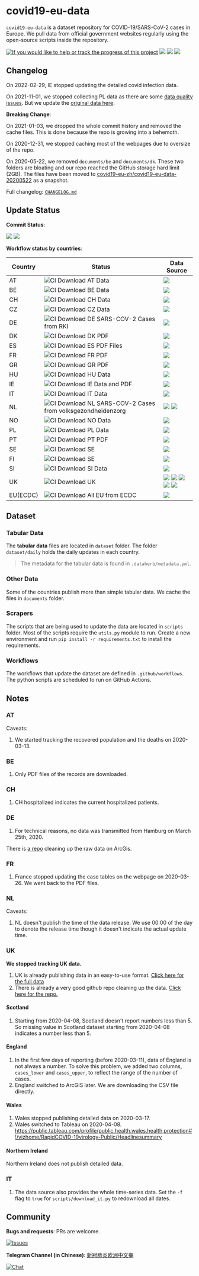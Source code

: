 # covid19-eu-data

`covid19-eu-data` is a dataset repository for COVID-19/SARS-CoV-2 cases in Europe. We pull data from official government websites regularly using the open-source scripts inside the repository.



[![If you would like to help or track the progress of this project](https://img.shields.io/badge/Roadmap-data--pipeline-blueviolet)](https://github.com/orgs/covid19-eu-zh/projects/1)  [![](https://img.shields.io/badge/API-data--api-black)](https://github.com/covid19-eu-zh/covid19-eu-data-api) [![](https://img.shields.io/badge/MAP-interactive--map-orange)](https://github.com/covid19-eu-zh/covid19-eu-map)  [![](https://img.shields.io/badge/DASHBOARD-interactive--dashboard-orange)](https://github.com/covid19-eu-zh/dashboard)



## Changelog

On 2022-02-29, IE stopped updating the detailed covid infection data.

On 2021-11-01, we stopped collecting PL data as there are some [data quality issues](https://github.com/covid19-eu-zh/covid19-eu-data/issues/64). But we update the [original data here](https://github.com/covid19-eu-zh/covid19-eu-data/tree/master/cache/daily/pl).

**Breaking Change**:

On 2021-01-03, we dropped the whole commit history and removed the cache files. This is done because the repo is growing into a behemoth.

On 2020-12-31, we stopped caching most of the webpages due to oversize of the repo.

On 2020-05-22, we removed `documents/be` and `documents/dk`. These two folders are bloating and our repo reached the GitHub storage hard limit (2GB). The files have been moved to [covid19-eu-zh/covid19-eu-data-20200522](https://github.com/covid19-eu-zh/covid19-eu-data-20200522) as a snapshot.

Full changelog: [`CHANGELOG.md`](CHANGELOG.md)

## Update Status

**Commit Status**:

![](https://img.shields.io/github/last-commit/covid19-eu-zh/covid19-eu-data/master) ![](https://img.shields.io/github/commit-activity/w/covid19-eu-zh/covid19-eu-data)

**Workflow status by countries**:

| Country | Status | Data Source |
| ------------- | ------------- | --- |
| AT | ![CI Download AT Data](https://github.com/covid19-eu-zh/covid19-eu-data/workflows/CI%20Download%20AT%20Data/badge.svg) | [![](https://img.shields.io/badge/Data%20Source-sozialministerium.at-informational)](https://www.sozialministerium.at/Informationen-zum-Coronavirus/Neuartiges-Coronavirus-(2019-nCov).html) |
| BE | ![CI Download BE Data](https://github.com/covid19-eu-zh/covid19-eu-data/workflows/CI%20Download%20BE%20Data/badge.svg) | [![](https://img.shields.io/badge/Data%20Source-epidemio.wiv--isp.be-informational)](https://epidemio.wiv-isp.be/ID/Pages/2019-nCoV_epidemiological_situation.aspx) |
| CH | ![CI Download CH Data](https://github.com/covid19-eu-zh/covid19-eu-data/workflows/CI%20Download%20CH%20Data/badge.svg) | [![](https://img.shields.io/badge/Data%20Source-epidemio.wiv--daenuprobst/covid19--cases--switzerland-informational)](https://github.com/daenuprobst/covid19-cases-switzerland) |
| CZ | ![CI Download CZ Data](https://github.com/covid19-eu-zh/covid19-eu-data/workflows/CI%20Download%20CZ%20Data/badge.svg) | [![](https://img.shields.io/badge/Data%20Source-onemocneni--aktualne.mzcr.cz-informational)](https://onemocneni-aktualne.mzcr.cz/covid-19) |
| DE | ![CI Download DE SARS-COV-2 Cases from RKI](https://github.com/covid19-eu-zh/covid19-eu-data/workflows/CI%20Download%20DE%20SARS-COV-2%20Cases%20from%20RKI/badge.svg) | [![](https://img.shields.io/badge/Data%20Source-rki.de-informational)](https://www.rki.de/DE/Content/InfAZ/N/Neuartiges_Coronavirus/Fallzahlen.html) |
| DK  | ![CI Download DK PDF](https://github.com/covid19-eu-zh/covid19-eu-data/workflows/CI%20Download%20DK%20PDF/badge.svg)  | [![](https://img.shields.io/badge/Data%20Source-ssi.dk-informational)](https://www.ssi.dk/aktuelt/sygdomsudbrud/coronavirus/covid-19-i-danmark-epidemiologisk-overvaagningsrapport) |
| ES  | ![CI Download ES PDF Files](https://github.com/covid19-eu-zh/covid19-eu-data/workflows/CI%20Download%20ES/badge.svg)  | [![](https://img.shields.io/badge/Data%20Source-mscbs.gob.es-informational)](http://www.mscbs.gob.es/profesionales/saludPublica/ccayes/alertasActual/nCov-China/situacionActual.htm) |
| FR  | ![CI Download FR PDF](https://github.com/covid19-eu-zh/covid19-eu-data/workflows/CI%20Download%20FR%20Data/badge.svg) | [![](https://img.shields.io/badge/Data%20Source-santepubliquefrance.fr-informational)](https://www.santepubliquefrance.fr/maladies-et-traumatismes/maladies-et-infections-respiratoires/infection-a-coronavirus/articles/infection-au-nouveau-coronavirus-sars-cov-2-covid-19-france-et-monde) |
| GR | ![CI Download GR PDF](https://github.com/covid19-eu-zh/covid19-eu-data/workflows/CI%20Download%20GR/badge.svg) | [![](https://img.shields.io/badge/Data%20Source-eody.gov.gr-informational)](https://eody.gov.gr/neos-koronaios-covid-19/) |
| HU  | ![CI Download HU Data](https://github.com/covid19-eu-zh/covid19-eu-data/workflows/CI%20Download%20HU%20Data/badge.svg) | [![](https://img.shields.io/badge/Data%20Source-koronavirus.gov.hu-informational)](https://koronavirus.gov.hu/) |
| IE | ![CI Download IE Data and PDF](https://github.com/covid19-eu-zh/covid19-eu-data/workflows/CI%20Download%20IE/badge.svg) | [![](https://img.shields.io/badge/Data%20Source-hpsc.ie-informational)](https://www.hpsc.ie/a-z/respiratory/coronavirus/novelcoronavirus/casesinireland/) |
| IT | ![CI Download IT Data](https://github.com/covid19-eu-zh/covid19-eu-data/workflows/CI%20Download%20IT%20Data/badge.svg) | [![](https://img.shields.io/badge/Data%20Source-pcm--dpc/COVID--19-informational)](https://github.com/pcm-dpc/COVID-19/blob/master/dati-json/dpc-covid19-ita-province-latest.json) |
| NL | ![CI Download NL SARS-COV-2 Cases from volksgezondheidenzorg](https://github.com/covid19-eu-zh/covid19-eu-data/workflows/CI%20Download%20NL%20SARS-COV-2%20Cases%20from%20volksgezondheidenzorg/badge.svg) | [![](https://img.shields.io/badge/Data%20Source-volksgezondheidenzorg.info-informational)](https://www.volksgezondheidenzorg.info/onderwerp/infectieziekten/regionaal-internationaal/coronavirus-covid-19#node-coronavirus-covid-19-meldingen) [![](https://img.shields.io/badge/Data%20Source-data.rivm.nl-informational)](https://data.rivm.nl/geonetwork/srv/dut/catalog.search#/metadata/1c0fcd57-1102-4620-9cfa-441e93ea5604?tab=relations) |
| NO | ![CI Download NO Data](https://github.com/covid19-eu-zh/covid19-eu-data/workflows/CI%20Download%20NO%20Data/badge.svg) | [![](https://img.shields.io/badge/Data%20Source-fhi.no-informational)](https://www.fhi.no/en/id/infectious-diseases/coronavirus/daily-reports/daily-reports-COVID19/) |
| PL | ![CI Download PL Data](https://github.com/covid19-eu-zh/covid19-eu-data/workflows/CI%20Download%20PL%20Data/badge.svg) | [![](https://img.shields.io/badge/Data%20Source-gov.pl-informational)](https://www.gov.pl/web/koronawirus/wykaz-zarazen-koronawirusem-sars-cov-2) |
| PT | ![CI Download PT PDF](https://github.com/covid19-eu-zh/covid19-eu-data/workflows/CI%20Download%20PT/badge.svg) | [![](https://img.shields.io/badge/Data%20Source-covid19.min--saude.pt-informational)](https://covid19.min-saude.pt/relatorio-de-situacao/) |
| SE | ![CI Download SE](https://github.com/covid19-eu-zh/covid19-eu-data/workflows/CI%20Download%20SE/badge.svg) | [![](https://img.shields.io/badge/Data%20Source-folkhalsomyndigheten.se-informational)](https://www.folkhalsomyndigheten.se/smittskydd-beredskap/utbrott/aktuella-utbrott/covid-19/aktuellt-epidemiologiskt-lage/)  |
| FI | ![CI Download SE](https://github.com/covid19-eu-zh/covid19-eu-data/workflows/CI%20Download%20FI/badge.svg) | [![](https://img.shields.io/badge/Data%20Source-thl.fi-informational)](https://thl.fi/en/web/infectious-diseases-and-vaccinations/what-s-new/coronavirus-covid-19-latest-updates/situation-update-on-coronavirus)  |
| SI | ![CI Download SI Data](https://github.com/covid19-eu-zh/covid19-eu-data/workflows/CI%20Download%20SI%20Data/badge.svg) | [![](https://img.shields.io/badge/Data%20Source-gov.si-informational)](https://www.gov.si/en/topics/coronavirus-disease-covid-19/) |
| UK | ![CI Download UK](https://github.com/covid19-eu-zh/covid19-eu-data/workflows/CI%20Download%20UK/badge.svg)  | [![](https://img.shields.io/badge/Data%20Source-official_arcgis-informational)](https://www.arcgis.com/sharing/rest/content/items/b684319181f94875a6879bbc833ca3a6/data) [![](https://img.shields.io/badge/Data%20Source-gov.scot-informational)](https://www.gov.scot/coronavirus-covid-19/) [![](https://img.shields.io/badge/Data%20Source-phw.nhs.wales-informational)](https://phw.nhs.wales/news/public-health-wales-statement-on-novel-coronavirus-outbreak/) [![](https://img.shields.io/badge/Data%20Source-publichealth.hscni.net-informational)](https://www.publichealth.hscni.net/news/covid-19-coronavirus#situation-in-northern-ireland) [![](https://img.shields.io/badge/Data%20Source-coronavirus.data.gov.uk-informational)](https://coronavirus.data.gov.uk/details/download) |
| EU(ECDC) | ![CI Download All EU from ECDC](https://github.com/covid19-eu-zh/covid19-eu-data/workflows/CI%20Download%20All%20EU%20from%20ECDC/badge.svg) |  [![](https://img.shields.io/badge/Data%20Source-ecdc.europa.eu-informational)](https://www.ecdc.europa.eu/en/cases-2019-ncov-eueea) |


## Dataset

### Tabular Data

The **tabular data** files are located in `dataset` folder. The folder `dataset/daily` holds the daily updates in each country.

> The metadata for the tabular data is found in `.dataherb/metadata.yml`.

### Other Data

Some of the countries publish more than simple tabular data. We cache the files in `documents` folder.

### Scrapers

The scripts that are being used to update the data are located in `scripts` folder. Most of the scripts require the `utils.py` module to run. Create a new environment and run `pip install -r requirements.txt` to install the requirements.

### Workflows

The workflows that update the dataset are defined in `.github/workflows`. The python scripts are scheduled to run on GitHub Actions.

## Notes

### AT

Caveats:

1. We started tracking the recovered population and the deaths on 2020-03-13.

### BE

1. Only PDF files of the records are downloaded.

### CH

1. CH hospitalized indicates the current hospitalized patients.

### DE

1. For technical reasons, no data was transmitted from Hamburg on March 25th, 2020.

There is [a repo](https://github.com/averissimo/covid19.de.data) cleaning up the raw data on ArcGis.

### FR

1. France stopped updating the case tables on the webpage on 2020-03-26. We went back to the PDF files.

### NL

Caveats:

1. NL doesn't publish the time of the data release. We use 00:00 of the day to denote the release time though it doesn't indicate the actual update time.

### UK

**We stopped tracking UK data.**

1. UK is already publishing data in an easy-to-use format. [Click here for the full data](https://coronavirus.data.gov.uk/#countries)
2. There is already a very good github repo cleaning up the data. [Click here for the repo.](https://github.com/tomwhite/covid-19-uk-data)

#### Scotland

1. Starting from 2020-04-08, Scotland doesn't report numbers less than 5. So missing value in Scotland dataset starting from 2020-04-08 indicates a number less than 5.

#### England

1. In the first few days of reporting (before 2020-03-11), data of England is not always a number. To solve this problem, we added two columns, `cases_lower` and `cases_upper`, to reflect the range of the number of cases.
2. England switched to ArcGIS later. We are downloading the CSV file directly.

#### Wales

1. Wales stopped publishing detailed data on 2020-03-17.
2. Wales switched to Tableau on 2020-04-08. https://public.tableau.com/profile/public.health.wales.health.protection#!/vizhome/RapidCOVID-19virology-Public/Headlinesummary

#### Northern Ireland

Northern Ireland does not publish detailed data.

### IT

1. The data source also provides the whole time-series data. Set the `-f` flag to `true` for `scripts/download_it.py` to redownload all dates.


## Community

**Bugs and requests**: PRs are welcome.

[![Issues](http://img.shields.io/github/issues/covid19-eu-zh/covid19-eu-data.svg)]( https://github.com/covid19-eu-zh/covid19-eu-data/issues )

**Telegram Channel (in Chinese)**: [新冠肺炎欧洲中文臺](https://t.me/s/covid19_eu_zh_c)

[![Chat](http://img.shields.io/badge/telegram-covid19__eu__zh__c-blue.svg)](https://t.me/s/covid19_eu_zh_c)
